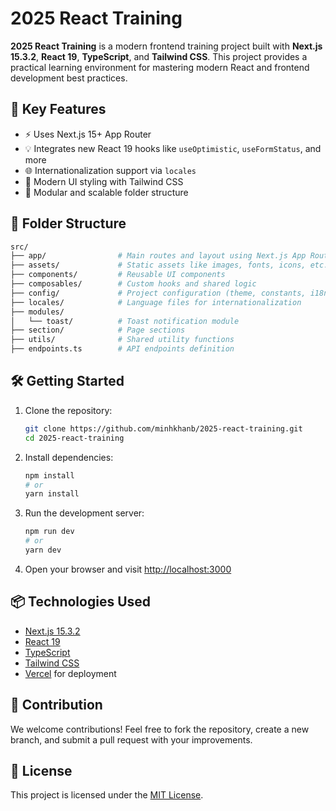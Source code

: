 
# 2025 React Training

**2025 React Training** is a modern frontend training project built with **Next.js 15.3.2**, **React 19**, **TypeScript**, and **Tailwind CSS**. This project provides a practical learning environment for mastering modern React and frontend development best practices.

## 🚀 Key Features

- ⚡ Uses Next.js 15+ App Router
- 💡 Integrates new React 19 hooks like `useOptimistic`, `useFormStatus`, and more
- 🌐 Internationalization support via `locales`
- 🎨 Modern UI styling with Tailwind CSS
- 🧩 Modular and scalable folder structure

## 📁 Folder Structure

```bash
src/
├── app/                # Main routes and layout using Next.js App Router
├── assets/             # Static assets like images, fonts, icons, etc.
├── components/         # Reusable UI components
├── composables/        # Custom hooks and shared logic
├── config/             # Project configuration (theme, constants, i18n, etc.)
├── locales/            # Language files for internationalization
├── modules/
│   └── toast/          # Toast notification module
├── section/            # Page sections
├── utils/              # Shared utility functions
├── endpoints.ts        # API endpoints definition
```

## 🛠️ Getting Started

1. Clone the repository:
   ```bash
   git clone https://github.com/minhkhanb/2025-react-training.git
   cd 2025-react-training
   ```

2. Install dependencies:
   ```bash
   npm install
   # or
   yarn install
   ```

3. Run the development server:
   ```bash
   npm run dev
   # or
   yarn dev
   ```

4. Open your browser and visit [http://localhost:3000](http://localhost:3000)

## 📦 Technologies Used

- [Next.js 15.3.2](https://nextjs.org/)
- [React 19](https://react.dev/)
- [TypeScript](https://www.typescriptlang.org/)
- [Tailwind CSS](https://tailwindcss.com/)
- [Vercel](https://vercel.com/) for deployment

## 🤝 Contribution

We welcome contributions! Feel free to fork the repository, create a new branch, and submit a pull request with your improvements.

## 📄 License

This project is licensed under the [MIT License](LICENSE).
